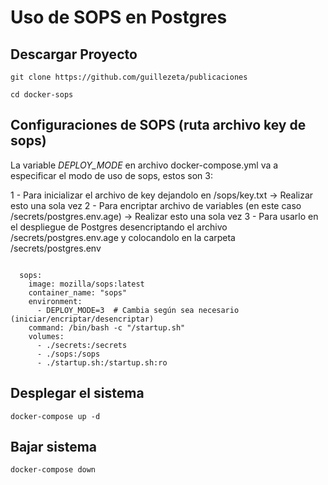 # Uso de SOPS en Postgres 

## Descargar Proyecto 

```
git clone https://github.com/guillezeta/publicaciones

cd docker-sops

```


## Configuraciones de SOPS (ruta archivo key de sops)

La variable *DEPLOY_MODE* en archivo docker-compose.yml va a especificar el modo de uso de sops, estos son 3:

1 - Para inicializar el archivo de key dejandolo en /sops/key.txt -> Realizar esto una sola vez
2 - Para encriptar archivo de variables (en este caso /secrets/postgres.env.age) -> Realizar esto una sola vez
3 - Para usarlo en el despliegue de Postgres desencriptando el archivo /secrets/postgres.env.age y colocandolo en la carpeta /secrets/postgres.env 
```

  sops:
    image: mozilla/sops:latest
    container_name: "sops"    
    environment:
      - DEPLOY_MODE=3  # Cambia según sea necesario (iniciar/encriptar/desencriptar)
    command: /bin/bash -c "/startup.sh"
    volumes:
      - ./secrets:/secrets
      - ./sops:/sops
      - ./startup.sh:/startup.sh:ro

```

## Desplegar el sistema

```
docker-compose up -d
```

## Bajar sistema

```
docker-compose down
```


